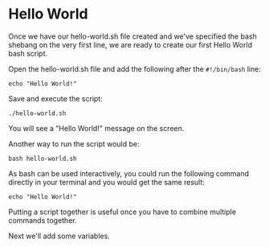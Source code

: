 # Hello World

Once we have our hello-world.sh file created and we've specified the bash shebang on the very first line, we are ready to create our first Hello World bash script.

Open the hello-world.sh file and add the following after the `#!/bin/bash` line:

```
echo "Hello World!"
```

Save and execute the script:

```
./hello-world.sh
```

You will see a "Hello World!" message on the screen.

Another way to run the script would be:

```
bash hello-world.sh
```

As bash can be used interactively, you could run the following command directly in your terminal and you would get the same result:

```
echo "Hello World!"
```

Putting a script together is useful once you have to combine multiple commands together.

Next we'll add some variables.